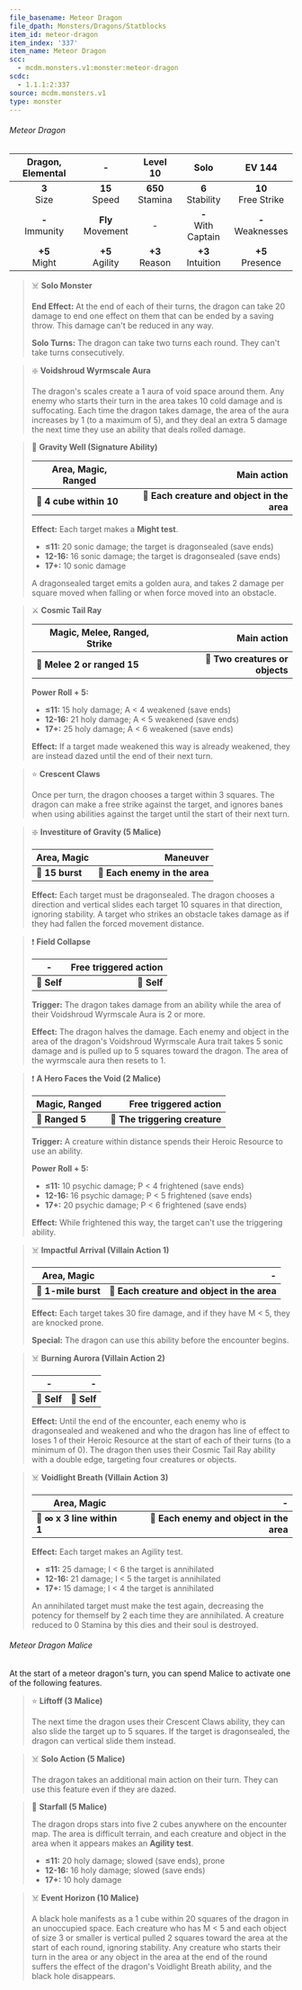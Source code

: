 ```yaml
---
file_basename: Meteor Dragon
file_dpath: Monsters/Dragons/Statblocks
item_id: meteor-dragon
item_index: '337'
item_name: Meteor Dragon
scc:
  - mcdm.monsters.v1:monster:meteor-dragon
scdc:
  - 1.1.1:2:337
source: mcdm.monsters.v1
type: monster
---
```


###### Meteor Dragon

|  Dragon, Elemental  |           -           |       Level 10       |          Solo           |         EV 144          |
| :-----------------: | :-------------------: | :------------------: | :---------------------: | :---------------------: |
|   **3**<br/> Size   |   **15**<br/> Speed   | **650**<br/> Stamina |  **6**<br/> Stability   | **10**<br/> Free Strike |
| **-**<br/> Immunity | **Fly**<br/> Movement |          -           | **-**<br/> With Captain |  **-**<br/> Weaknesses  |
|  **+5**<br/> Might  |  **+5**<br/> Agility  |  **+3**<br/> Reason  |  **+3**<br/> Intuition  |  **+5**<br/> Presence   |

<!-- -->
> ☠️ **Solo Monster**
>
> **End Effect:** At the end of each of their turns, the dragon can take 20 damage to end one effect on them that can be ended by a saving throw. This damage can't be reduced in any way.
>
> **Solo Turns:** The dragon can take two turns each round. They can't take turns consecutively.

<!-- -->
> ❇️ **Voidshroud Wyrmscale Aura**
>
> The dragon's scales create a 1 aura of void space around them. Any enemy who starts their turn in the area takes 10 cold damage and is suffocating. Each time the dragon takes damage, the area of the aura increases by 1 (to a maximum of 5), and they deal an extra 5 damage the next time they use an ability that deals rolled damage.

<!-- -->
> 🔳 **Gravity Well (Signature Ability)**
>
> | **Area, Magic, Ranged** |                             **Main action** |
> | ----------------------- | ------------------------------------------: |
> | **📏 4 cube within 10** | **🎯 Each creature and object in the area** |
>
> **Effect:** Each target makes a **Might test**.
>
> - **≤11:** 20 sonic damage; the target is dragonsealed (save ends)
> - **12-16:** 16 sonic damage; the target is dragonsealed (save ends)
> - **17+:** 10 sonic damage
>
> A dragonsealed target emits a golden aura, and takes 2 damage per square moved when falling or when force moved into an obstacle.

<!-- -->
> ⚔️ **Cosmic Tail Ray**
>
> | **Magic, Melee, Ranged, Strike** |                 **Main action** |
> | -------------------------------- | ------------------------------: |
> | **📏 Melee 2 or ranged 15**      | **🎯 Two creatures or objects** |
>
> **Power Roll + 5:**
>
> - **≤11:** 15 holy damage; A < 4 weakened (save ends)
> - **12-16:** 21 holy damage; A < 5 weakened (save ends)
> - **17+:** 25 holy damage; A < 6 weakened (save ends)
>
> **Effect:** If a target made weakened this way is already weakened, they are instead dazed until the end of their next turn.

<!-- -->
> ⭐️ **Crescent Claws**
>
> Once per turn, the dragon chooses a target within 3 squares. The dragon can make a free strike against the target, and ignores banes when using abilities against the target until the start of their next turn.

<!-- -->
> ❇️ **Investiture of Gravity (5 Malice)**
>
> | **Area, Magic** |                  **Maneuver** |
> | --------------- | ----------------------------: |
> | **📏 15 burst** | **🎯 Each enemy in the area** |
>
> **Effect:** Each target must be dragonsealed. The dragon chooses a direction and vertical slides each target 10 squares in that direction, ignoring stability. A target who strikes an obstacle takes damage as if they had fallen the forced movement distance.

<!-- -->
> ❗️ **Field Collapse**
>
> | **-**       | **Free triggered action** |
> | ----------- | ------------------------: |
> | **📏 Self** |               **🎯 Self** |
>
> **Trigger:** The dragon takes damage from an ability while the area of their Voidshroud Wyrmscale Aura is 2 or more.
>
> **Effect:** The dragon halves the damage. Each enemy and object in the area of the dragon's Voidshroud Wyrmscale Aura trait takes 5 sonic damage and is pulled up to 5 squares toward the dragon. The area of the wyrmscale aura then resets to 1.

<!-- -->
> ❗️ **A Hero Faces the Void (2 Malice)**
>
> | **Magic, Ranged** |      **Free triggered action** |
> | ----------------- | -----------------------------: |
> | **📏 Ranged 5**   | **🎯 The triggering creature** |
>
> **Trigger:** A creature within distance spends their Heroic Resource to use an ability.
>
> **Power Roll + 5:**
>
> - **≤11:** 10 psychic damage; P < 4 frightened (save ends)
> - **12-16:** 16 psychic damage; P < 5 frightened (save ends)
> - **17+:** 20 psychic damage; P < 6 frightened (save ends)
>
> **Effect:** While frightened this way, the target can't use the triggering ability.

<!-- -->
> ☠️ **Impactful Arrival (Villain Action 1)**
>
> | **Area, Magic**     |                                       **-** |
> | ------------------- | ------------------------------------------: |
> | **📏 1-mile burst** | **🎯 Each creature and object in the area** |
>
> **Effect:** Each target takes 30 fire damage, and if they have M < 5, they are knocked prone.
>
> **Special:** The dragon can use this ability before the encounter begins.

<!-- -->
> ☠️ **Burning Aurora (Villain Action 2)**
>
> | **-**       |       **-** |
> | ----------- | ----------: |
> | **📏 Self** | **🎯 Self** |
>
> **Effect:** Until the end of the encounter, each enemy who is dragonsealed and weakened and who the dragon has line of effect to loses 1 of their Heroic Resource at the start of each of their turns (to a minimum of 0). The dragon then uses their Cosmic Tail Ray ability with a double edge, targeting four creatures or objects.

<!-- -->
> ☠️ **Voidlight Breath (Villain Action 3)**
>
> | **Area, Magic**            |                                    **-** |
> | -------------------------- | ---------------------------------------: |
> | **📏 ∞ x 3 line within 1** | **🎯 Each enemy and object in the area** |
>
> **Effect:** Each target makes an Agility test.
>
> - **≤11:** 25 damage; I < 6 the target is annihilated
> - **12-16:** 21 damage; I < 5 the target is annihilated
> - **17+:** 15 damage; I < 4 the target is annihilated
>
> An annihilated target must make the test again, decreasing the potency for themself by 2 each time they are annihilated. A creature reduced to 0 Stamina by this dies and their soul is destroyed.

###### Meteor Dragon Malice

At the start of a meteor dragon's turn, you can spend Malice to activate one of the following features.

<!-- -->
> ⭐️ **Liftoff (3 Malice)**
>
> The next time the dragon uses their Crescent Claws ability, they can also slide the target up to 5 squares. If the target is dragonsealed, the dragon can vertical slide them instead.

<!-- -->
> ☠️ **Solo Action (5 Malice)**
>
> The dragon takes an additional main action on their turn. They can use this feature even if they are dazed.

<!-- -->
> 🔳 **Starfall (5 Malice)**
>
> The dragon drops stars into five 2 cubes anywhere on the encounter map. The area is difficult terrain, and each creature and object in the area when it appears makes an **Agility test**.
>
> - **≤11:** 20 holy damage; slowed (save ends), prone
> - **12-16:** 16 holy damage; slowed (save ends)
> - **17+:** 10 holy damage

<!-- -->
> ☠️ **Event Horizon (10 Malice)**
>
> A black hole manifests as a 1 cube within 20 squares of the dragon in an unoccupied space. Each creature who has M < 5 and each object of size 3 or smaller is vertical pulled 2 squares toward the area at the start of each round, ignoring stability. Any creature who starts their turn in the area or any object in the area at the end of the round suffers the effect of the dragon's Voidlight Breath ability, and the black hole disappears.
